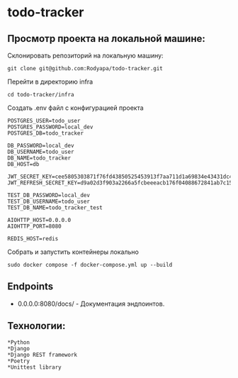# todo-tracker
## Просмотр проекта на локальной машине:
Склонировать репозиторий на локальную машину:
```
git clone git@github.com:Rodyapa/todo-tracker.git
```
Перейти в директорию infra
```
cd todo-tracker/infra
```
Создать .env файл с конфигурацией проекта
```
POSTGRES_USER=todo_user
POSTGRES_PASSWORD=local_dev
POSTGRES_DB=todo_tracker

DB_PASSWORD=local_dev
DB_USERNAME=todo_user
DB_NAME=todo_tracker
DB_HOST=db

JWT_SECRET_KEY=cee5805303871f76fd43850525453913f7aa711d1a69834e43431dc4f470775e
JWT_REFRESH_SECRET_KEY=d9a02d3f903a2266a5fcbeeeacb176f04088672841ab7c15a36264dbd5b7fa01

TEST_DB_PASSWORD=local_dev
TEST_DB_USERNAME=todo_user
TEST_DB_NAME=todo_tracker_test

AIOHTTP_HOST=0.0.0.0
AIOHTTP_PORT=8080

REDIS_HOST=redis

```
Собрать и запустить контейнеры локально
```
sudo docker compose -f docker-compose.yml up --build
```
## Endpoints
* 0.0.0.0:8080/docs/ - Документация эндпоинтов.

## Технологии:
    *Python
    *Django
    *Django REST framework
    *Poetry
    *Unittest library 
